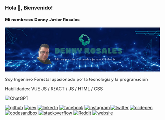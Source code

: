 ### Hola 👋, Bienvenido!
#### Mi nombre es Denny Javier Rosales
![Mi nombre es Denny Javier Rosales](https://github.com/drosales10/drosales/blob/master/BannerGithub.png?raw=true)

Soy Ingeniero Forestal apasionado por la tecnología y la programación

Habilidades: VUE JS / REACT / JS / HTML / CSS

![ChatGPT](https://img.shields.io/badge/chatGPT-74aa9c?style=for-the-badge&logo=openai&logoColor=white)

[<img src='https://cdn.jsdelivr.net/npm/simple-icons@3.0.1/icons/github.svg' alt='github' height='40'>](https://github.com/drosales10)  [<img src='https://cdn.jsdelivr.net/npm/simple-icons@3.0.1/icons/dev-dot-to.svg' alt='dev' height='40'>](https://dev.to/https://dev.to/drosales10)  [<img src='https://cdn.jsdelivr.net/npm/simple-icons@3.0.1/icons/linkedin.svg' alt='linkedin' height='40'>](https://www.linkedin.com/in/https://www.linkedin.com/in/denny-rosales//)  [<img src='https://cdn.jsdelivr.net/npm/simple-icons@3.0.1/icons/facebook.svg' alt='facebook' height='40'>](https://www.facebook.com/https://www.facebook.com/denny.rosales)  [<img src='https://cdn.jsdelivr.net/npm/simple-icons@3.0.1/icons/instagram.svg' alt='instagram' height='40'>](https://www.instagram.com/https://www.instagram.com/dennyrosales/)  [<img src='https://cdn.jsdelivr.net/npm/simple-icons@3.0.1/icons/twitter.svg' alt='twitter' height='40'>](https://twitter.com/https://twitter.com/dennyrosales)  [<img src='https://cdn.jsdelivr.net/npm/simple-icons@3.0.1/icons/codepen.svg' alt='codepen' height='40'>](https://codepen.io/https://codepen.io/javier-rosales)  [<img src='https://cdn.jsdelivr.net/npm/simple-icons@3.0.1/icons/codesandbox.svg' alt='codesandbox' height='40'>](https://codesandbox.io/u/drosales10)  [<img src='https://cdn.jsdelivr.net/npm/simple-icons@3.0.1/icons/stackoverflow.svg' alt='stackoverflow' height='40'>](https://stackoverflow.com/users/https://stackoverflow.com/users/24989192/drosales10)  [<img src='https://cdn.jsdelivr.net/npm/simple-icons@3.0.1/icons/reddit.svg' alt='Reddit' height='40'>](https://www.reddit.com/user/https://www.reddit.com/user/drosales10/)  [<img src='https://cdn.jsdelivr.net/npm/simple-icons@3.0.1/icons/icloud.svg' alt='website' height='40'>](https://www.dennyrosales.com)  

